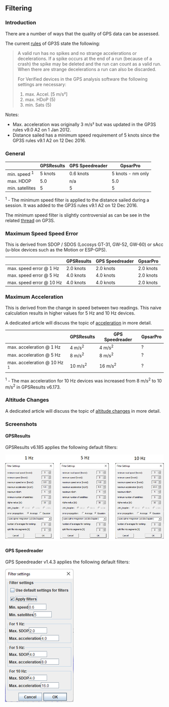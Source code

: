 ## Filtering

### Introduction

There are a number of ways that the quality of GPS data can be assessed.

The current [rules](https://www.gps-speedsurfing.com/default.aspx?mnu=item&item=BasicRules) of GP3S state the following:

>A valid run has no spikes and no strange accelerations or decelerations. If a spike occurs at the end of a run (because of a crash) the spike may be deleted and the run can count as a valid run. When there are strange decelerations a run can also be discarded.
>
>For Verified devices in the GPS analysis software the following settings are necessary:
>
>1. max. Accel. [5 m/s²]
>2. max. HDoP (5)
>3. min. Sats (5)



Notes:

- Max. acceleration was originally 3 m/s² but was updated in the GP3S rules v9.0 A2 on 1 Jan 2012.
- Distance sailed has a minimum speed requirement of 5 knots since the GP3S rules v9.1 A2 on 12 Dec 2016.



### General

|                         | GPSResults | GPS Speedreader | GpsarPro          |
| ----------------------- | ---------- | --------------- | ----------------- |
| min. speed <sup>1</sup> | 5 knots    | 0.6 knots       | 5 knots - nm only |
| max. HDOP               | 5.0        | n/a             | 5.0               |
| min. satellites         | 5          | 5               | 5                 |

<sup>1</sup> - The minimum speed filter is applied to the distance sailed during a session. It was added to the GP3S rules v9.1 A2 on 12 Dec 2016.

The minimum speed filter is slightly controversial as can be see in the related [thread](https://www.gps-speedsurfing.com/default.aspx?mnu=forum&forum=1&val=123882) on GP3S.



### Maximum Speed Speed Error

This is derived from SDOP / SDOS (Locosys GT-31, GW-52, GW-60) or sAcc (u-blox devices such as the Motion or ESP-GPS).

|                          | GPSResults | GPS Speedreader | GpsarPro  |
| ------------------------ | ---------- | --------------- | --------- |
| max. speed error @ 1 Hz  | 2.0 knots  | 2.0 knots       | 2.0 knots |
| max. speed error @ 5 Hz  | 4.0 knots  | 4.0 knots       | 2.0 knots |
| max. speed error @ 10 Hz | 4.0 knots  | 4.0 knots       | 2.0 knots |



### Maximum Acceleration

This is derived from the change in speed between two readings. This naive calculation results in higher values for 5 Hz and 10 Hz devices.

A dedicated article will discuss the topic of [acceleration](acceleration.md) in more detail.

|       | GPSResults | GPS Speedreader | GpsarPro |
| ----- | ---------- | --------------- | -------- |
| max. acceleration @ 1 Hz | 4 m/s<sup>2</sup>  | 4 m/s<sup>2</sup> | ? |
| max. acceleration @ 5 Hz | 8 m/s<sup>2</sup>  | 8 m/s<sup>2</sup> | ? |
| max. acceleration @ 10 Hz <sup>1</sup> | 10 m/s<sup>2</sup> | 16 m/s<sup>2</sup> | ? |

<sup>1</sup> - The max acceleration for 10 Hz devices was increased from 8 m/s<sup>2</sup> to 10 m/s<sup>2</sup> in GPSResults v6.173.



### Altitude Changes

A dedicated article will discuss the topic of [altitude changes](altitude.md) in more detail.



### Screenshots

#### GPSResults

GPSResults v6.185 applies the following default filters:

![img](img/gpsresults.png)



#### GPS Speedreader

GPS Speedreader v1.4.3 applies the following default filters:

![img](img/gps_speedreader.png)
